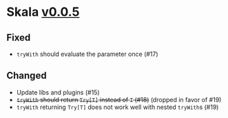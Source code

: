 # Skala [v0.0.5](https://github.com/Kevin-Lee/skala/issues?q=milestone%3A0.0.5+is%3Aclosed)

## Fixed
* `tryWith` should evaluate the parameter once (#17)

## Changed
* Update libs and plugins (#15)
* ~~`tryWith` should return `Try[T]` instead of `T` (#18)~~ (dropped in favor of #19)
* `tryWith` returning `Try[T]` does not work well with nested `tryWith`s (#19)
